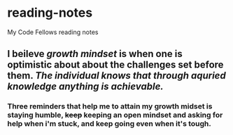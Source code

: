 # reading-notes
My Code Fellows reading notes

## I beileve _growth mindset_ is when one is optimistic about about the challenges set before them. ***The **individual** knows that through aquried knowledge anything is achievable.***
### Three reminders that help me to attain my growth midset is staying humble, ~~keep~~ keeping an open mindset and asking for help when i'm stuck, and keep going even when it's tough. 
